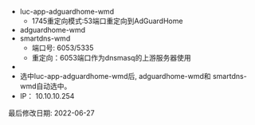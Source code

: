 
 - luc-app-adguardhome-wmd 
   - 1745重定向模式:53端口重定向到AdGuardHome
 - adguardhome-wmd
 - smartdns-wmd
   - 端口号: 6053/5335
   - 重定向：6053端口作为dnsmasq的上游服务器使用
  - 
 - 选中luc-app-adguardhome-wmd后, adguardhome-wmd和 smartdns-wmd自动选中。
- IP： 10.10.10.254

最后修改日期:  2022-06-27
 